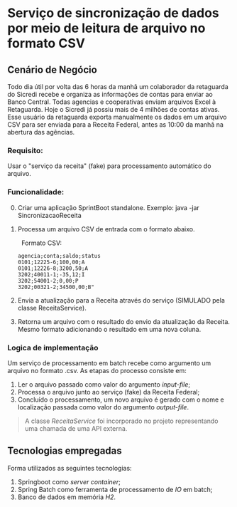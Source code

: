 # Serviço de sincronização de dados por meio de leitura de arquivo no formato CSV

## Cenário de Negócio
Todo dia útil por volta das 6 horas da manhã um colaborador da retaguarda do Sicredi recebe e organiza as informações de contas para enviar ao Banco Central. Todas agencias e cooperativas enviam arquivos Excel à Retaguarda. Hoje o Sicredi já possiu mais de 4 milhões de contas ativas.
Esse usuário da retaguarda exporta manualmente os dados em um arquivo CSV para ser enviada para a Receita Federal, antes as 10:00 da manhã na abertura das agências.

### Requisito:
Usar o "serviço da receita" (fake) para processamento automático do arquivo.

### Funcionalidade:
0. Criar uma aplicação SprintBoot standalone. Exemplo: java -jar SincronizacaoReceita <input-file>
1. Processa um arquivo CSV de entrada com o formato abaixo.
    
    &nbsp;
    Formato CSV:
    ```
    agencia;conta;saldo;status
    0101;12225-6;100,00;A
    0101;12226-8;3200,50;A
    3202;40011-1;-35,12;I
    3202;54001-2;0,00;P
    3202;00321-2;34500,00;B"
    ```
1. Envia a atualização para a Receita através do serviço (SIMULADO pela classe ReceitaService).
1. Retorna um arquivo com o resultado do envio da atualização da Receita. Mesmo formato adicionando o resultado em uma nova coluna.

### Logica de implementação
Um serviço de processamento em batch recebe como argumento um arquivo no formato .csv. As etapas do processo consiste em:

1. Ler o arquivo passado como valor do argumento *input-file*;
2. Processa o arquivo junto ao serviço (fake) da Receita Federal;
3. Concluído o processamento, um novo arquivo é gerado com o nome e localização passada como valor do argumento *output-file*.

>A classe *ReceitaService* foi incorporado no projeto representando uma chamada de uma API externa.

## Tecnologias empregadas
Forma utilizados as seguintes tecnologias:
1. Springboot como *server container*;
2. Spring Batch como ferramenta de processamento de *IO* em batch;
3. Banco de dados em memória *H2*.